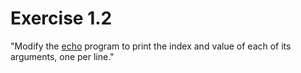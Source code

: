 # Exercise 1.2
"Modify the [echo](https://github.com/adonovan/gopl.io/blob/b725d6015f980e94734da37e35ba0d943fc7532f/ch1/echo3/main.go) program to print the index and value of each of its arguments, one per line."
